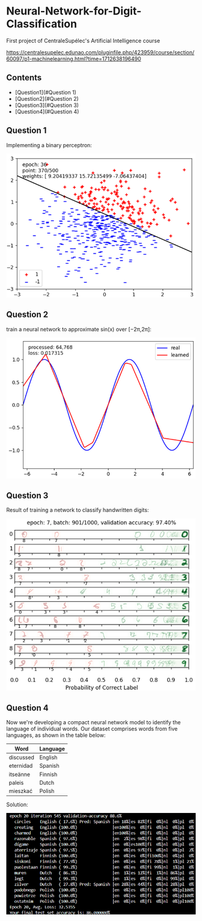 # Neural-Network-for-Digit-Classification
First project of CentraleSupélec's Artificial Intelligence course

https://centralesupelec.edunao.com/pluginfile.php/423959/course/section/60097/p1-machinelearning.html?time=1712638196490

## Contents
- [Question1](#Question 1)
- [Question2](#Question 2)
- [Question3](#Question 3)
- [Question4](#Question 4)

## Question 1

Implementing a binary perceptron:

![Decision boundary - Perceptron](assets/Q1.png)

## Question 2

train a neural network to approximate sin(x) over  [−2π,2π]:

![Non-linear Regression](assets/Q2.png)

## Question 3

Result of training a network to classify handwritten digits:

![Digit Classification](assets/Q3.png)

## Question 4

Now we're developing a compact neural network model to identify the language of individual words. Our dataset comprises words from five languages, as shown in the table below:

| Word       | Language |
|------------|----------|
| discussed  | English  |
| eternidad  | Spanish  |
| itseänne   | Finnish  |
| paleis     | Dutch    |
| mieszkać   | Polish   |

Solution:

![Language Identification](assets/Q4.png)